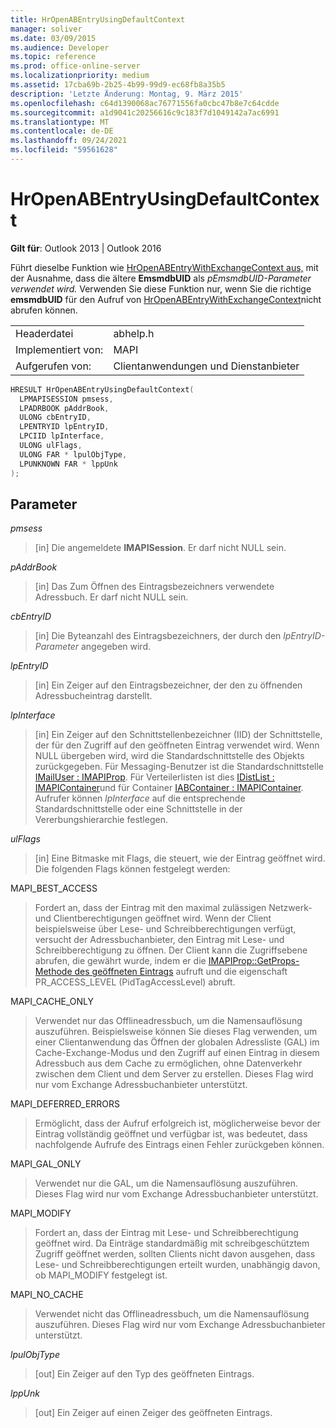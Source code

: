 ```yaml
---
title: HrOpenABEntryUsingDefaultContext
manager: soliver
ms.date: 03/09/2015
ms.audience: Developer
ms.topic: reference
ms.prod: office-online-server
ms.localizationpriority: medium
ms.assetid: 17cba69b-2b25-4b99-99d9-ec68fb8a35b5
description: 'Letzte Änderung: Montag, 9. März 2015'
ms.openlocfilehash: c64d1390068ac76771556fa0cbc47b8e7c64cdde
ms.sourcegitcommit: a1d9041c20256616c9c183f7d1049142a7ac6991
ms.translationtype: MT
ms.contentlocale: de-DE
ms.lasthandoff: 09/24/2021
ms.locfileid: "59561628"
---
```

# <a name="hropenabentryusingdefaultcontext"></a>HrOpenABEntryUsingDefaultContext

  
  
**Gilt für**: Outlook 2013 | Outlook 2016 
  
Führt dieselbe Funktion wie [HrOpenABEntryWithExchangeContext aus,](hropenabentrywithexchangecontext.md) mit der Ausnahme, dass die ältere **EmsmdbUID** als _pEmsmdbUID-Parameter verwendet wird._ Verwenden Sie diese Funktion nur, wenn Sie die richtige **emsmdbUID** für den Aufruf von [HrOpenABEntryWithExchangeContext](hropenabentrywithexchangecontext.md)nicht abrufen können.
  
|||
|:-----|:-----|
|Headerdatei  <br/> |abhelp.h  <br/> |
|Implementiert von:  <br/> |MAPI  <br/> |
|Aufgerufen von:  <br/> |Clientanwendungen und Dienstanbieter  <br/> |
   
```cpp
HRESULT HrOpenABEntryUsingDefaultContext(
  LPMAPISESSION pmsess,
  LPADRBOOK pAddrBook,
  ULONG cbEntryID,
  LPENTRYID lpEntryID,
  LPCIID lpInterface,
  ULONG ulFlags,
  ULONG FAR * lpulObjType,
  LPUNKNOWN FAR * lppUnk
);
```

## <a name="parameters"></a>Parameter

 _pmsess_
  
> [in] Die angemeldete **IMAPISession**. Er darf nicht NULL sein.
    
 _pAddrBook_
  
> [in] Das Zum Öffnen des Eintragsbezeichners verwendete Adressbuch. Er darf nicht NULL sein.
    
 _cbEntryID_
  
> [in] Die Byteanzahl des Eintragsbezeichners, der durch den  _lpEntryID-Parameter_ angegeben wird. 
    
 _lpEntryID_
  
>  [in] Ein Zeiger auf den Eintragsbezeichner, der den zu öffnenden Adressbucheintrag darstellt. 
    
 _lpInterface_
  
> [in] Ein Zeiger auf den Schnittstellenbezeichner (IID) der Schnittstelle, der für den Zugriff auf den geöffneten Eintrag verwendet wird. Wenn NULL übergeben wird, wird die Standardschnittstelle des Objekts zurückgegeben. Für Messaging-Benutzer ist die Standardschnittstelle [IMailUser : IMAPIProp](imailuserimapiprop.md). Für Verteilerlisten ist dies [IDistList : IMAPIContainer](idistlistimapicontainer.md)und für Container [IABContainer : IMAPIContainer](iabcontainerimapicontainer.md). Aufrufer können  _lpInterface_ auf die entsprechende Standardschnittstelle oder eine Schnittstelle in der Vererbungshierarchie festlegen. 
    
 _ulFlags_
  
> [in] Eine Bitmaske mit Flags, die steuert, wie der Eintrag geöffnet wird. Die folgenden Flags können festgelegt werden:
    
MAPI_BEST_ACCESS
  
> Fordert an, dass der Eintrag mit den maximal zulässigen Netzwerk- und Clientberechtigungen geöffnet wird. Wenn der Client beispielsweise über Lese- und Schreibberechtigungen verfügt, versucht der Adressbuchanbieter, den Eintrag mit Lese- und Schreibberechtigung zu öffnen. Der Client kann die Zugriffsebene abrufen, die gewährt wurde, indem er die [IMAPIProp::GetProps-Methode des geöffneten Eintrags](imapiprop-getprops.md) aufruft und die eigenschaft PR_ACCESS_LEVEL (PidTagAccessLevel) abruft. 
    
MAPI_CACHE_ONLY
  
> Verwendet nur das Offlineadressbuch, um die Namensauflösung auszuführen. Beispielsweise können Sie dieses Flag verwenden, um einer Clientanwendung das Öffnen der globalen Adressliste (GAL) im Cache-Exchange-Modus und den Zugriff auf einen Eintrag in diesem Adressbuch aus dem Cache zu ermöglichen, ohne Datenverkehr zwischen dem Client und dem Server zu erstellen. Dieses Flag wird nur vom Exchange Adressbuchanbieter unterstützt.
    
MAPI_DEFERRED_ERRORS
  
> Ermöglicht, dass der Aufruf erfolgreich ist, möglicherweise bevor der Eintrag vollständig geöffnet und verfügbar ist, was bedeutet, dass nachfolgende Aufrufe des Eintrags einen Fehler zurückgeben können.
    
MAPI_GAL_ONLY
  
> Verwendet nur die GAL, um die Namensauflösung auszuführen. Dieses Flag wird nur vom Exchange Adressbuchanbieter unterstützt.
    
MAPI_MODIFY
  
> Fordert an, dass der Eintrag mit Lese- und Schreibberechtigung geöffnet wird. Da Einträge standardmäßig mit schreibgeschütztem Zugriff geöffnet werden, sollten Clients nicht davon ausgehen, dass Lese- und Schreibberechtigungen erteilt wurden, unabhängig davon, ob MAPI_MODIFY festgelegt ist.
    
MAPI_NO_CACHE
  
> Verwendet nicht das Offlineadressbuch, um die Namensauflösung auszuführen. Dieses Flag wird nur vom Exchange Adressbuchanbieter unterstützt.
    
 _lpulObjType_
  
> [out] Ein Zeiger auf den Typ des geöffneten Eintrags.
    
 _lppUnk_
  
> [out] Ein Zeiger auf einen Zeiger des geöffneten Eintrags.
    

